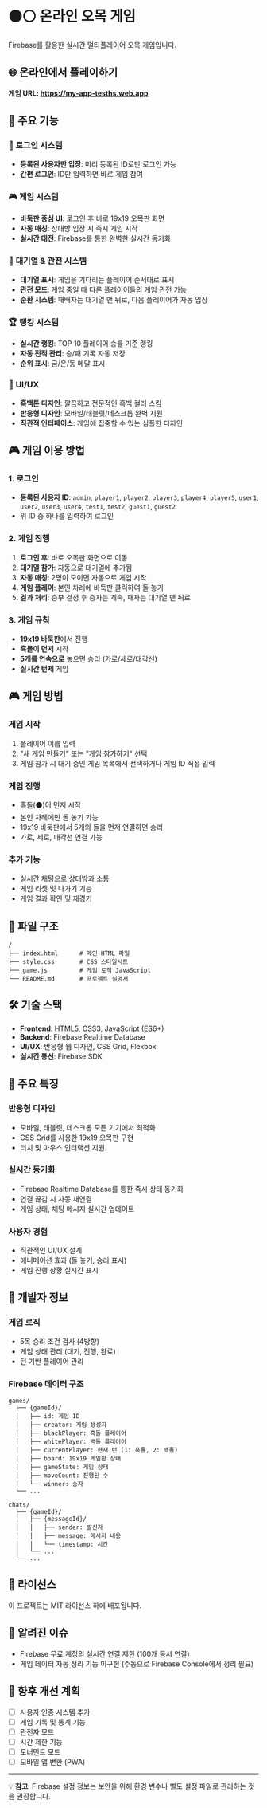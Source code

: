 # ⚫⚪ 온라인 오목 게임

Firebase를 활용한 실시간 멀티플레이어 오목 게임입니다.

## 🌐 온라인에서 플레이하기

**게임 URL: https://my-app-tesths.web.app**

## 🎯 주요 기능

### 🔐 **로그인 시스템**
- **등록된 사용자만 입장**: 미리 등록된 ID로만 로그인 가능
- **간편 로그인**: ID만 입력하면 바로 게임 참여

### 🎮 **게임 시스템**
- **바둑판 중심 UI**: 로그인 후 바로 19x19 오목판 화면
- **자동 매칭**: 상대방 입장 시 즉시 게임 시작
- **실시간 대전**: Firebase를 통한 완벽한 실시간 동기화

### 👥 **대기열 & 관전 시스템**
- **대기열 표시**: 게임을 기다리는 플레이어 순서대로 표시
- **관전 모드**: 게임 중일 때 다른 플레이어들의 게임 관전 가능
- **순환 시스템**: 패배자는 대기열 맨 뒤로, 다음 플레이어가 자동 입장

### 🏆 **랭킹 시스템**
- **실시간 랭킹**: TOP 10 플레이어 승률 기준 랭킹
- **자동 전적 관리**: 승/패 기록 자동 저장
- **순위 표시**: 금/은/동 메달 표시

### 🎨 **UI/UX**
- **흑백톤 디자인**: 깔끔하고 전문적인 흑백 컬러 스킴
- **반응형 디자인**: 모바일/태블릿/데스크톱 완벽 지원
- **직관적 인터페이스**: 게임에 집중할 수 있는 심플한 디자인

## 🎮 게임 이용 방법

### 1. 로그인
- **등록된 사용자 ID**: `admin`, `player1`, `player2`, `player3`, `player4`, `player5`, `user1`, `user2`, `user3`, `user4`, `test1`, `test2`, `guest1`, `guest2`
- 위 ID 중 하나를 입력하여 로그인

### 2. 게임 진행
1. **로그인 후**: 바로 오목판 화면으로 이동
2. **대기열 참가**: 자동으로 대기열에 추가됨
3. **자동 매칭**: 2명이 모이면 자동으로 게임 시작
4. **게임 플레이**: 본인 차례에 바둑판 클릭하여 돌 놓기
5. **결과 처리**: 승부 결정 후 승자는 계속, 패자는 대기열 맨 뒤로

### 3. 게임 규칙
- **19x19 바둑판**에서 진행
- **흑돌이 먼저** 시작
- **5개를 연속으로** 놓으면 승리 (가로/세로/대각선)
- **실시간 턴제** 게임

## 🎮 게임 방법

### 게임 시작
1. 플레이어 이름 입력
2. "새 게임 만들기" 또는 "게임 참가하기" 선택
3. 게임 참가 시 대기 중인 게임 목록에서 선택하거나 게임 ID 직접 입력

### 게임 진행
- 흑돌(⚫)이 먼저 시작
- 본인 차례에만 돌 놓기 가능
- 19x19 바둑판에서 5개의 돌을 먼저 연결하면 승리
- 가로, 세로, 대각선 연결 가능

### 추가 기능
- 실시간 채팅으로 상대방과 소통
- 게임 리셋 및 나가기 기능
- 게임 결과 확인 및 재경기

## 📁 파일 구조

```
/
├── index.html      # 메인 HTML 파일
├── style.css       # CSS 스타일시트
├── game.js         # 게임 로직 JavaScript
└── README.md       # 프로젝트 설명서
```

## 🛠️ 기술 스택

- **Frontend**: HTML5, CSS3, JavaScript (ES6+)
- **Backend**: Firebase Realtime Database
- **UI/UX**: 반응형 웹 디자인, CSS Grid, Flexbox
- **실시간 통신**: Firebase SDK

## 🎨 주요 특징

### 반응형 디자인
- 모바일, 태블릿, 데스크톱 모든 기기에서 최적화
- CSS Grid를 사용한 19x19 오목판 구현
- 터치 및 마우스 인터랙션 지원

### 실시간 동기화
- Firebase Realtime Database를 통한 즉시 상태 동기화
- 연결 끊김 시 자동 재연결
- 게임 상태, 채팅 메시지 실시간 업데이트

### 사용자 경험
- 직관적인 UI/UX 설계
- 애니메이션 효과 (돌 놓기, 승리 표시)
- 게임 진행 상황 실시간 표시

## 🔧 개발자 정보

### 게임 로직
- 5목 승리 조건 검사 (4방향)
- 게임 상태 관리 (대기, 진행, 완료)
- 턴 기반 플레이어 관리

### Firebase 데이터 구조
```
games/
  ├── {gameId}/
  │   ├── id: 게임 ID
  │   ├── creator: 게임 생성자
  │   ├── blackPlayer: 흑돌 플레이어
  │   ├── whitePlayer: 백돌 플레이어
  │   ├── currentPlayer: 현재 턴 (1: 흑돌, 2: 백돌)
  │   ├── board: 19x19 게임판 상태
  │   ├── gameState: 게임 상태
  │   ├── moveCount: 진행된 수
  │   └── winner: 승자
  └── ...

chats/
  ├── {gameId}/
  │   ├── {messageId}/
  │   │   ├── sender: 발신자
  │   │   ├── message: 메시지 내용
  │   │   └── timestamp: 시간
  │   └── ...
  └── ...
```

## 📝 라이선스

이 프로젝트는 MIT 라이선스 하에 배포됩니다.

## 🐛 알려진 이슈

- Firebase 무료 계정의 실시간 연결 제한 (100개 동시 연결)
- 게임 데이터 자동 정리 기능 미구현 (수동으로 Firebase Console에서 정리 필요)

## 🚀 향후 개선 계획

- [ ] 사용자 인증 시스템 추가
- [ ] 게임 기록 및 통계 기능
- [ ] 관전자 모드
- [ ] 시간 제한 기능
- [ ] 토너먼트 모드
- [ ] 모바일 앱 변환 (PWA)

---

💡 **참고**: Firebase 설정 정보는 보안을 위해 환경 변수나 별도 설정 파일로 관리하는 것을 권장합니다.